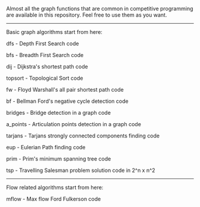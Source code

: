 Almost all the graph functions that are common in competitive programming are available in this repository. Feel free to use them as you want.


__________________________________________________________________

Basic graph algorithms start from here:

dfs       -  Depth First Search code

bfs       -  Breadth First Search code

dij      -  Dijkstra's shortest path code

topsort   -  Topological Sort code

fw        -  Floyd Warshall's all pair shortest path code

bf        -  Bellman Ford's negative cycle detection code

bridges   -  Bridge detection in a graph code

a_points  -  Articulation points detection in a graph code

tarjans   -  Tarjans strongly connected components finding code

eup       -  Eulerian Path finding code

prim      -  Prim's minimum spanning tree code

tsp       -  Travelling Salesman problem solution code in 2^n x n^2


____________________________________________________________________

Flow related algorithms start from here:

mflow     -  Max flow Ford Fulkerson code

